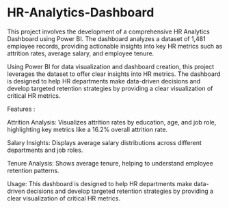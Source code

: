 # HR-Analytics-Dashboard
This project involves the development of a comprehensive HR Analytics Dashboard using Power BI. The dashboard analyzes a dataset of 1,481 employee records, providing actionable insights into key HR metrics such as attrition rates, average salary, and employee tenure. 

Using Power BI for data visualization and dashboard creation, this project leverages the dataset to offer clear insights into HR metrics. The dashboard is designed to help HR departments make data-driven decisions and develop targeted retention strategies by providing a clear visualization of critical HR metrics.

Features :

Attrition Analysis: Visualizes attrition rates by education, age, and job role, highlighting key metrics like a 16.2% overall attrition rate.

Salary Insights: Displays average salary distributions across different departments and job roles.

Tenure Analysis: Shows average tenure, helping to understand employee retention patterns.

Usage:
This dashboard is designed to help HR departments make data-driven decisions and develop targeted retention strategies by providing a clear visualization of critical HR metrics.

